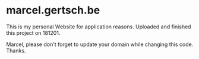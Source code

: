 # marcel.gertsch.be

This is my personal Website for application reasons.
Uploaded and finished this project on 181201.

Marcel, please don't forget to update your domain while changing this code. Thanks.
